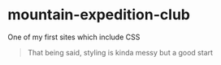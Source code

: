 # mountain-expedition-club
One of my first sites which include CSS
>That being said, styling is kinda messy but a good start
